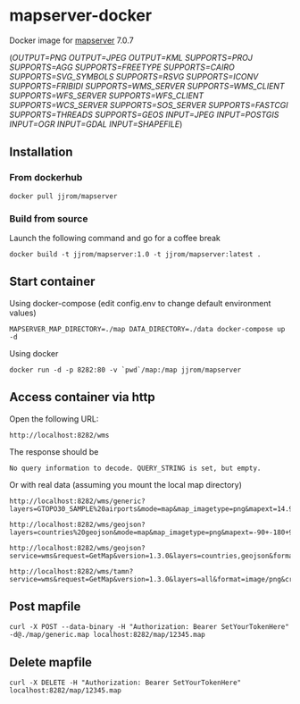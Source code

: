 # mapserver-docker
Docker image for [mapserver](https://mapserver.org) 7.0.7

(*OUTPUT=PNG OUTPUT=JPEG OUTPUT=KML SUPPORTS=PROJ SUPPORTS=AGG SUPPORTS=FREETYPE SUPPORTS=CAIRO SUPPORTS=SVG_SYMBOLS SUPPORTS=RSVG SUPPORTS=ICONV SUPPORTS=FRIBIDI SUPPORTS=WMS_SERVER SUPPORTS=WMS_CLIENT SUPPORTS=WFS_SERVER SUPPORTS=WFS_CLIENT SUPPORTS=WCS_SERVER SUPPORTS=SOS_SERVER SUPPORTS=FASTCGI SUPPORTS=THREADS SUPPORTS=GEOS INPUT=JPEG INPUT=POSTGIS INPUT=OGR INPUT=GDAL INPUT=SHAPEFILE*)

## Installation 

### From dockerhub

    docker pull jjrom/mapserver

### Build from source
Launch the following command and go for a coffee break

    docker build -t jjrom/mapserver:1.0 -t jjrom/mapserver:latest .

## Start container
Using docker-compose (edit config.env to change default environment values)

    MAPSERVER_MAP_DIRECTORY=./map DATA_DIRECTORY=./data docker-compose up -d

Using docker

    docker run -d -p 8282:80 -v `pwd`/map:/map jjrom/mapserver

## Access container via http
Open the following URL:

    http://localhost:8282/wms

The response should be

    No query information to decode. QUERY_STRING is set, but empty.

Or with real data (assuming you mount the local map directory)

    http://localhost:8282/wms/generic?layers=GTOPO30_SAMPLE%20airports&mode=map&map_imagetype=png&mapext=14.9688+-10.0312+65.0312+40.0312&imgext=14.9688+-10.0312+65.0312+40.0312&map_size=800+800&imgx=400&imgy=400&imgxy=800+800

    http://localhost:8282/wms/geojson?layers=countries%20geojson&mode=map&map_imagetype=png&mapext=-90+-180+90+180&width=800&height=800

    http://localhost:8282/wms/geojson?service=wms&request=GetMap&version=1.3.0&layers=countries,geojson&format=image/png&crs=epsg:3857&bbox=-20026376.39,-20048966.10,20026376.39,25048966.10&width=800&height=800

    http://localhost:8282/wms/tamn?service=wms&request=GetMap&version=1.3.0&layers=all&format=image/png&crs=epsg:3857&bbox=-20026376.39,-20048966.10,20026376.39,25048966.10&width=800&height=800&column=wkt&gid=1

## Post mapfile

    curl -X POST --data-binary -H "Authorization: Bearer SetYourTokenHere" -d@./map/generic.map localhost:8282/map/12345.map

## Delete mapfile

    curl -X DELETE -H "Authorization: Bearer SetYourTokenHere" localhost:8282/map/12345.map